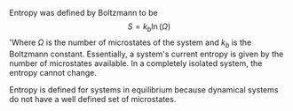 Entropy was defined by Boltzmann to be$$S=k_{b}\ln(\Omega)$$'Where $\Omega$ is the number of microstates of the system and $k_{b}$ is the Boltzmann constant. Essentially, a system's current entropy is given by the number of microstates available. In a completely isolated system, the entropy cannot change. 

Entropy is defined for systems in equilibrium because dynamical systems do not have a well defined set of microstates.